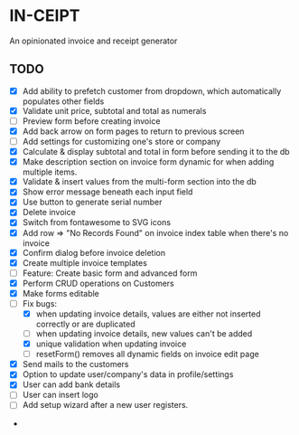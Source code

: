 # IN-CEIPT

An opinionated invoice and receipt generator

## TODO

- [x] Add ability to prefetch customer from dropdown, which automatically populates other fields
- [x] Validate unit price, subtotal and total as numerals
- [ ] Preview form before creating invoice
- [x] Add back arrow on form pages to return to previous screen
- [ ] Add settings for customizing one's store or company
- [x] Calculate & display subtotal and total in form before sending it to the db
- [x] Make description section on invoice form dynamic for when adding multiple items.
- [x] Validate & insert values from the multi-form section into the db
- [x] Show error message beneath each input field
- [x] Use button to generate serial number
- [x] Delete invoice
- [x] Switch from fontawesome to SVG icons
- [x] Add row => "No Records Found" on invoice index table when there's no invoice
- [x] Confirm dialog before invoice deletion
- [x] Create multiple invoice templates
- [ ] Feature:  Create basic form and advanced form
- [x] Perform CRUD operations on Customers
- [x] Make forms editable
- [ ] Fix bugs:
  - [x] when updating invoice details, values are either not inserted correctly or are duplicated
  - [ ] when updating invoice details, new values can't be added
  - [x] unique validation when updating invoice
  - [ ] resetForm() removes all dynamic fields on invoice edit page
- [x] Send mails to the customers
- [x] Option to update user/company's data in profile/settings
- [x] User can add bank details
- [ ] User can insert logo
- [ ] Add setup wizard after a new user registers.
- 
